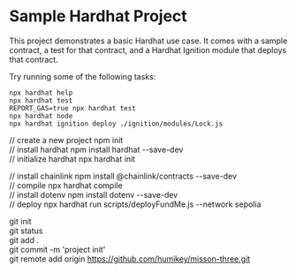 # Sample Hardhat Project

This project demonstrates a basic Hardhat use case. It comes with a sample contract, a test for that contract, and a Hardhat Ignition module that deploys that contract.

Try running some of the following tasks:

```shell
npx hardhat help
npx hardhat test
REPORT_GAS=true npx hardhat test
npx hardhat node
npx hardhat ignition deploy ./ignition/modules/Lock.js
```

// create a new project
npm init    
// install hardhat
npm install hardhat --save-dev  
// initialize hardhat
npx hardhat init  

// install chainlink
npm install @chainlink/contracts --save-dev    
// compile 
npx hardhat compile       
// install dotenv
npm install dotenv --save-dev  
// deploy
npx hardhat run scripts/deployFundMe.js --network sepolia




git init   
git status    
git add .     
git commit -m 'project init'   
git remote add  origin https://github.com/humikey/misson-three.git